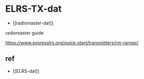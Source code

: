 
# ELRS-TX-dat

- [[radiomaster-dat]]

radiomaster guide 

https://www.expresslrs.org/quick-start/transmitters/rm-ranger/



## ref 

- [[ELRS-dat]]